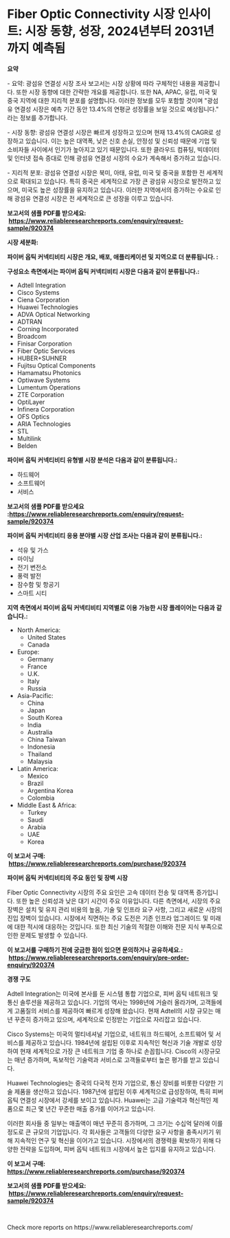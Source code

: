 <p><h1>Fiber Optic Connectivity 시장 인사이트: 시장 동향, 성장, 2024년부터 2031년까지 예측됨</h1></p><p><strong>요약</strong></p>
<p><p>- 요약: 광섬유 연결성 시장 조사 보고서는 시장 상황에 따라 구체적인 내용을 제공합니다. 또한 시장 동향에 대한 간략한 개요를 제공합니다. 또한 NA, APAC, 유럽, 미국 및 중국 지역에 대한 지리적 분포를 설명합니다. 이러한 정보를 모두 포함할 것이며 "광섬유 연결성 시장은 예측 기간 동안 13.4%의 연평균 성장률을 보일 것으로 예상됩니다." 라는 정보를 추가합니다.</p><p>- 시장 동향: 광섬유 연결성 시장은 빠르게 성장하고 있으며 현재 13.4%의 CAGR로 성장하고 있습니다. 이는 높은 대역폭, 낮은 신호 손실, 안정성 및 신뢰성 때문에 기업 및 소비자들 사이에서 인기가 높아지고 있기 때문입니다. 또한 클라우드 컴퓨팅, 빅데이터 및 인터넷 접속 증대로 인해 광섬유 연결성 시장의 수요가 계속해서 증가하고 있습니다.</p><p>- 지리적 분포: 광섬유 연결성 시장은 북미, 아태, 유럽, 미국 및 중국을 포함한 전 세계적으로 확대되고 있습니다. 특히 중국은 세계적으로 가장 큰 광섬유 시장으로 발전하고 있으며, 미국도 높은 성장률을 유지하고 있습니다. 이러한 지역에서의 증가하는 수요로 인해 광섬유 연결성 시장은 전 세계적으로 큰 성장을 이루고 있습니다.</p></p>
<p><strong>보고서의 샘플 PDF를 받으세요: &nbsp;<a href="https://www.reliableresearchreports.com/enquiry/request-sample/920374">https://www.reliableresearchreports.com/enquiry/request-sample/920374</a></strong></p>
<p><strong>시장 세분화:</strong></p>
<p><strong> 파이버 옵틱 커넥티비티 시장은 개요, 배포, 애플리케이션 및 지역으로 더 분류됩니다. :</strong></p>
<p><strong>구성요소 측면에서는 파이버 옵틱 커넥티비티 시장은 다음과 같이 분류됩니다.:</strong></p>
<p><ul><li>Adtell Integration</li><li>Cisco Systems</li><li>Ciena Corporation</li><li>Huawei Technologies</li><li>ADVA Optical Networking</li><li>ADTRAN</li><li>Corning Incorporated</li><li>Broadcom</li><li>Finisar Corporation</li><li>Fiber Optic Services</li><li>HUBER+SUHNER</li><li>Fujitsu Optical Components</li><li>Hamamatsu Photonics</li><li>Optiwave Systems</li><li>Lumentum Operations</li><li>ZTE Corporation</li><li>OptiLayer</li><li>Infinera Corporation</li><li>OFS Optics</li><li>ARIA Technologies</li><li>STL</li><li>Multilink</li><li>Belden</li></ul></p>
<p><strong> 파이버 옵틱 커넥티비티 유형별 시장 분석은 다음과 같이 분류됩니다.:</strong></p>
<p><ul><li>하드웨어</li><li>소프트웨어</li><li>서비스</li></ul></p>
<p><strong>보고서의 샘플 PDF를 받으세요 :<a href="https://www.reliableresearchreports.com/enquiry/request-sample/920374">https://www.reliableresearchreports.com/enquiry/request-sample/920374</a></strong></p>
<p><strong> 파이버 옵틱 커넥티비티 응용 분야별 시장 산업 조사는 다음과 같이 분류됩니다.:</strong></p>
<p><ul><li>석유 및 가스</li><li>마이닝</li><li>전기 변전소</li><li>풍력 발전</li><li>잠수함 및 항공기</li><li>스마트 시티</li></ul></p>
<p><strong>지역 측면에서 파이버 옵틱 커넥티비티 지역별로 이용 가능한 시장 플레이어는 다음과 같습니다.:</strong></p>
<p><ul>
    <li>
        North America:
        <ul>
            <li>United States</li>
            <li>Canada</li>
        </ul>
    </li>
    <li>
        Europe:
        <ul>
            <li>Germany</li>
            <li>France</li>
            <li>U.K.</li>
            <li>Italy</li>
            <li>Russia</li>
        </ul>
    </li>
    <li>
        Asia-Pacific:
        <ul>
            <li>China</li>
            <li>Japan</li>
            <li>South Korea</li>
            <li>India</li>
            <li>Australia</li>
            <li>China Taiwan</li>
            <li>Indonesia</li>
            <li>Thailand</li>
            <li>Malaysia</li>
        </ul>
    </li>
    <li>
        Latin America:
        <ul>
            <li>Mexico</li>
            <li>Brazil</li>
            <li>Argentina Korea</li>
            <li>Colombia</li>
        </ul>
    </li>
    <li>
        Middle East & Africa:
        <ul>
            <li>Turkey</li>
            <li>Saudi</li>
            <li>Arabia</li>
            <li>UAE</li>
            <li>Korea</li>
        </ul>
    </li>
    </ul></p>
<p><strong>이 보고서 구매: &nbsp;<a href="https://www.reliableresearchreports.com/purchase/920374">https://www.reliableresearchreports.com/purchase/920374</a></strong></p>
<p><strong>파이버 옵틱 커넥티비티의 주요 동인 및 장벽 시장</strong></p>
<p><p>Fiber Optic Connectivity 시장의 주요 요인은 고속 데이터 전송 및 대역폭 증가입니다. 또한 높은 신뢰성과 낮은 대기 시간이 주요 이유입니다. 다른 측면에서, 시장의 주요 장벽은 설치 및 유지 관리 비용의 높음, 기술 및 인프라 요구 사항, 그리고 새로운 시장의 진입 장벽이 있습니다. 시장에서 직면하는 주요 도전은 기존 인프라 업그레이드 및 미래에 대한 적시에 대응하는 것입니다. 또한 최신 기술의 적절한 이해와 전문 지식 부족으로 인한 문제도 발생할 수 있습니다.</p></p>
<p><strong>이 보고서를 구매하기 전에 궁금한 점이 있으면 문의하거나 공유하세요.: &nbsp;<a href="https://www.reliableresearchreports.com/enquiry/pre-order-enquiry/920374">https://www.reliableresearchreports.com/enquiry/pre-order-enquiry/920374</a></strong></p>
<p><strong>경쟁 구도</strong></p>
<p><p>Adtell Integration는 미국에 본사를 둔 시스템 통합 기업으로, 피버 옵틱 네트워크 및 통신 솔루션을 제공하고 있습니다. 기업의 역사는 1998년에 거슬러 올라가며, 고객들에게 고품질의 서비스를 제공하여 빠르게 성장해 왔습니다. 현재 Adtell의 시장 규모는 매년 꾸준히 증가하고 있으며, 세계적으로 인정받는 기업으로 자리잡고 있습니다.</p><p>Cisco Systems는 미국의 멀티네셔널 기업으로, 네트워크 하드웨어, 소프트웨어 및 서비스를 제공하고 있습니다. 1984년에 설립된 이후로 지속적인 혁신과 기술 개발로 성장하여 현재 세계적으로 가장 큰 네트워크 기업 중 하나로 손꼽힙니다. Cisco의 시장규모는 매년 증가하며, 독보적인 기술력과 서비스로 고객들로부터 높은 평가를 받고 있습니다.</p><p>Huawei Technologies는 중국의 다국적 전자 기업으로, 통신 장비를 비롯한 다양한 기술 제품을 생산하고 있습니다. 1987년에 설립된 이후 세계적으로 급성장하여, 특히 피버 옵틱 연결성 시장에서 강세를 보이고 있습니다. Huawei는 고급 기술력과 혁신적인 제품으로 최근 몇 년간 꾸준한 매출 증가를 이어가고 있습니다.</p><p>이러한 회사들 중 일부는 매출액이 매년 꾸준히 증가하며, 그 크기는 수십억 달러에 이를 정도로 큰 규모의 기업입니다. 각 회사들은 고객들의 다양한 요구 사항을 충족시키기 위해 지속적인 연구 및 혁신을 이어가고 있습니다. 시장에서의 경쟁력을 확보하기 위해 다양한 전략을 도입하며, 피버 옵틱 네트워크 시장에서 높은 입지를 유지하고 있습니다.</p></p>
<p><strong>이 보고서 구매: &nbsp; <a href="https://www.reliableresearchreports.com/purchase/920374">https://www.reliableresearchreports.com/purchase/920374</a></strong></p>
<p><strong>보고서의 샘플 PDF를 받으세요: &nbsp;<a href="https://www.reliableresearchreports.com/enquiry/request-sample/920374">https://www.reliableresearchreports.com/enquiry/request-sample/920374</a></strong><strong></strong></p>
<p>&nbsp;</p>
<p>Check more reports on https://www.reliableresearchreports.com/</p>